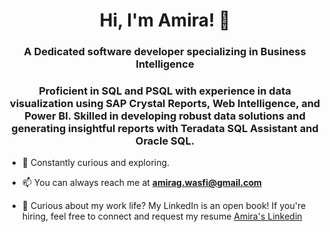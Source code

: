 <h1 align="center">Hi, I'm Amira! 👋</h1>
<h3 align="center">A Dedicated software developer specializing in Business Intelligence</h3>
<h3 align="center">Proficient in SQL and PSQL with experience in data visualization using SAP Crystal Reports, Web Intelligence, and Power BI. Skilled in developing robust data solutions and generating insightful reports with Teradata SQL Assistant and Oracle SQL.</h3>

- 🌟 Constantly curious and exploring.

- 📫 You can always reach me at **amirag.wasfi@gmail.com**

- 📄 Curious about my work life? My LinkedIn is an open book! 
If you're hiring, feel free to connect and request my resume [Amira's Linkedin](https://www.linkedin.com/in/amira-elhoufy/)

<!--
**Amiraelhoufy/Amiraelhoufy** is a ✨ _special_ ✨ repository because its `README.md` (this file) appears on your GitHub profile.

Here are some ideas to get you started:

- 🔭 I’m currently working on ...
- 🌱 I’m currently learning ...
- 👯 I’m looking to collaborate on ...
- 🤔 I’m looking for help with ...
- 💬 Ask me about ...
- 📫 How to reach me: ...
- 😄 Pronouns: ...
- ⚡ Fun fact: ...
-->
